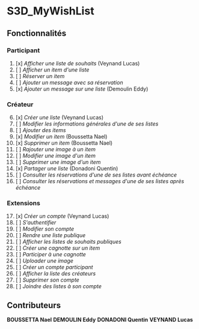 # S3D_MyWishList

## Fonctionnalités

### Participant

1. [x] *Afficher une liste de souhaits* (Veynand Lucas)
2. [ ] *Afficher un item d'une liste*
3. [ ] *Réserver un item*
4. [ ] *Ajouter un message avec sa réservation*
5. [x] *Ajouter un message sur une liste* (Demoulin Eddy)

### Créateur

6. [x] *Créer une liste* (Veynand Lucas)
7. [ ] *Modifier les informations générales d'une de ses listes*
8. [ ] *Ajouter des items*
9. [x] *Modifier un item* (Boussetta Nael)
10. [x] *Supprimer un item* (Boussetta Nael)
11. [ ] *Rajouter une image à un item*
12. [ ] *Modifier une image d'un item*
13. [ ] *Supprimer une image d'un item*
14. [x] *Partager une liste* (Donadoni Quentin)
15. [ ] *Consulter les réservations d'une de ses listes avant échéance*
16. [ ] *Consulter les réservations et messages d'une de ses listes après échéance*

### Extensions

17. [x] *Créer un compte* (Veynand Lucas)
18. [ ] *S'authentifier*
19. [ ] *Modifier son compte*
20. [ ] *Rendre une liste publique*
21. [ ] *Afficher les listes de souhaits publiques*
22. [ ] *Créer une cagnotte sur un item*
23. [ ] *Participer à une cagnotte*
24. [ ] *Uploader une image*
25. [ ] *Créer un compte participant*
26. [ ] *Afficher la liste des créateurs*
27. [ ] *Supprimer son compte*
28. [ ] *Joindre des listes à son compte*

## Contributeurs 

**BOUSSETTA Nael**
**DEMOULIN Eddy**
**DONADONI Quentin**
**VEYNAND Lucas**
